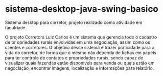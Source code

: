 # sistema-desktop-java-swing-basico

Sistema desktop para corretor, projeto realizado como atividade em faculdade.

O projeto Corretora Luiz Carlos é um sistema que gerencia todo o cadastro de pr
opriedades rurais envolvidas em uma negociação, assim como os clientes e corretores.  O objetivo desse sistema é trazer praticidade para a vida do corretor, de forma que o mesmo não dependa de fichas em papeis para ter controle de contatos e propriedades rurais, sendo capaz de visualizar quais fazendas estão disponíveis  para venda ou quais estão em negociação, encontrar imagens, localização e informações para relatório. 